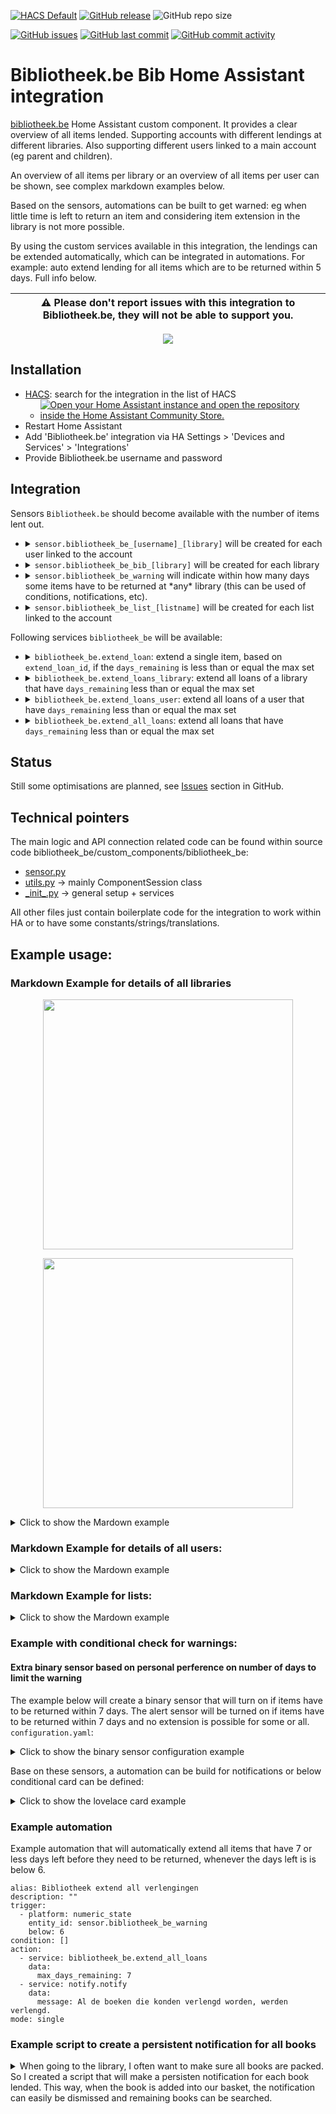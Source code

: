 [![HACS Default](https://img.shields.io/badge/HACS-Default-blue.svg)](https://github.com/hacs/default)
[![GitHub release](https://img.shields.io/github/release/myTselection/bibliotheek_be.svg)](https://github.com/myTselection/bibliotheek_be/releases)
![GitHub repo size](https://img.shields.io/github/repo-size/myTselection/bibliotheek_be.svg)

[![GitHub issues](https://img.shields.io/github/issues/myTselection/bibliotheek_be.svg)](https://github.com/myTselection/bibliotheek_be/issues)
[![GitHub last commit](https://img.shields.io/github/last-commit/myTselection/bibliotheek_be.svg)](https://github.com/myTselection/bibliotheek_be/commits/master)
[![GitHub commit activity](https://img.shields.io/github/commit-activity/m/myTselection/bibliotheek_be.svg)](https://github.com/myTselection/bibliotheek_be/graphs/commit-activity)

# Bibliotheek.be Bib Home Assistant integration

[bibliotheek.be](https://www.bibliotheek.be/) Home Assistant custom component. It provides a clear overview of all items lended. Supporting accounts with different lendings at different libraries. Also supporting different users linked to a main account (eg parent and children).

An overview of all items per library or an overview of all items per user can be shown, see complex markdown examples below.

Based on the sensors, automations can be built to get warned: eg when little time is left to return an item and considering item extension in the library is not more possible.

By using the custom services available in this integration, the lendings can be extended automatically, which can be integrated in automations. For example: auto extend lending for all items which are to be returned within 5 days. Full info below.

| :warning: Please don't report issues with this integration to Bibliotheek.be, they will not be able to support you. |
| ------------------------------------------------------------------------------------------------------------------- |

<p align="center"><img src="https://raw.githubusercontent.com/myTselection/bibliotheek_be/master/icon.png"/></p>

## Installation

- [HACS](https://hacs.xyz/): search for the integration in the list of HACS
  - [![Open your Home Assistant instance and open the repository inside the Home Assistant Community Store.](https://my.home-assistant.io/badges/hacs_repository.svg?style=flat-square)](https://my.home-assistant.io/redirect/hacs_repository/?owner=myTselection&repository=bibliotheek_be&category=integration)
- Restart Home Assistant
- Add 'Bibliotheek.be' integration via HA Settings > 'Devices and Services' > 'Integrations'
- Provide Bibliotheek.be username and password

## Integration

Sensors `Bibliotheek.be` should become available with the number of items lent out.

- <details><summary><code>sensor.bibliotheek_be_[username]_[library]</code> will be created for each user linked to the account</summary>

  | Attribute               | Description                                                                                                                                                                                                                                                                                                                                                                                                                                                                                                                                                                                                                                                                                                                                                                                                                                                                                                                                                                                                                                                                                                                                                            |
  | ----------------------- | ---------------------------------------------------------------------------------------------------------------------------------------------------------------------------------------------------------------------------------------------------------------------------------------------------------------------------------------------------------------------------------------------------------------------------------------------------------------------------------------------------------------------------------------------------------------------------------------------------------------------------------------------------------------------------------------------------------------------------------------------------------------------------------------------------------------------------------------------------------------------------------------------------------------------------------------------------------------------------------------------------------------------------------------------------------------------------------------------------------------------------------------------------------------------- |
  | State                   | Number of loans by this user at this library                                                                                                                                                                                                                                                                                                                                                                                                                                                                                                                                                                                                                                                                                                                                                                                                                                                                                                                                                                                                                                                                                                                           |
  | `userid `               | Technical user id assigned by bibliotheek.be                                                                                                                                                                                                                                                                                                                                                                                                                                                                                                                                                                                                                                                                                                                                                                                                                                                                                                                                                                                                                                                                                                                           |
  | `barcode`               | The unique user barcode which is also shown on the library card                                                                                                                                                                                                                                                                                                                                                                                                                                                                                                                                                                                                                                                                                                                                                                                                                                                                                                                                                                                                                                                                                                        |
  | `barcode_url`           | Image url of the unique user barcode which is also shown on the library card                                                                                                                                                                                                                                                                                                                                                                                                                                                                                                                                                                                                                                                                                                                                                                                                                                                                                                                                                                                                                                                                                           |
  | `num_loans`             | Number of loans by this user at this library (same as state value)                                                                                                                                                                                                                                                                                                                                                                                                                                                                                                                                                                                                                                                                                                                                                                                                                                                                                                                                                                                                                                                                                                     |
  | `loans_url`             | URL for overview of loans by this user at this library                                                                                                                                                                                                                                                                                                                                                                                                                                                                                                                                                                                                                                                                                                                                                                                                                                                                                                                                                                                                                                                                                                                 |
  | `num_reservations`      | Number of reservations by this user at this library                                                                                                                                                                                                                                                                                                                                                                                                                                                                                                                                                                                                                                                                                                                                                                                                                                                                                                                                                                                                                                                                                                                    |
  | `reservations_url`      | URL for overview of reservations by this user at this library                                                                                                                                                                                                                                                                                                                                                                                                                                                                                                                                                                                                                                                                                                                                                                                                                                                                                                                                                                                                                                                                                                          |
  | `open_amounts`          | Open amount (€) due to this library (eg related to fines)                                                                                                                                                                                                                                                                                                                                                                                                                                                                                                                                                                                                                                                                                                                                                                                                                                                                                                                                                                                                                                                                                                              |
  | `username`              | First and lastname of the user                                                                                                                                                                                                                                                                                                                                                                                                                                                                                                                                                                                                                                                                                                                                                                                                                                                                                                                                                                                                                                                                                                                                         |
  | `libraryName`           | Name of the library or the group of libraries                                                                                                                                                                                                                                                                                                                                                                                                                                                                                                                                                                                                                                                                                                                                                                                                                                                                                                                                                                                                                                                                                                                          |
  | `isExpired`             | Boolean indication if the user account is expired at this library                                                                                                                                                                                                                                                                                                                                                                                                                                                                                                                                                                                                                                                                                                                                                                                                                                                                                                                                                                                                                                                                                                      |
  | `expirationDate`        | Date of expiration of the user account at this library                                                                                                                                                                                                                                                                                                                                                                                                                                                                                                                                                                                                                                                                                                                                                                                                                                                                                                                                                                                                                                                                                                                 |
  | `isBlocked`             | Boolean indication if the user account is blocked at this library                                                                                                                                                                                                                                                                                                                                                                                                                                                                                                                                                                                                                                                                                                                                                                                                                                                                                                                                                                                                                                                                                                      |
  | `hasError`              | Boolean indication if the user account has an error at this library                                                                                                                                                                                                                                                                                                                                                                                                                                                                                                                                                                                                                                                                                                                                                                                                                                                                                                                                                                                                                                                                                                    |
  | `entity_picture`        | General picture for library sensor, eg used by HA when showing the sensor on a map                                                                                                                                                                                                                                                                                                                                                                                                                                                                                                                                                                                                                                                                                                                                                                                                                                                                                                                                                                                                                                                                                     |
  | `name`                  | Name of the user at this library                                                                                                                                                                                                                                                                                                                                                                                                                                                                                                                                                                                                                                                                                                                                                                                                                                                                                                                                                                                                                                                                                                                                       |
  | `address`               | Address of the user                                                                                                                                                                                                                                                                                                                                                                                                                                                                                                                                                                                                                                                                                                                                                                                                                                                                                                                                                                                                                                                                                                                                                    |
  | `id`                    | Unique technical id of the user at this library                                                                                                                                                                                                                                                                                                                                                                                                                                                                                                                                                                                                                                                                                                                                                                                                                                                                                                                                                                                                                                                                                                                        |
  | `libraryUrl`            | Base url of this library                                                                                                                                                                                                                                                                                                                                                                                                                                                                                                                                                                                                                                                                                                                                                                                                                                                                                                                                                                                                                                                                                                                                               |
  | `mail`                  | Account email address of the user at this library                                                                                                                                                                                                                                                                                                                                                                                                                                                                                                                                                                                                                                                                                                                                                                                                                                                                                                                                                                                                                                                                                                                      |
  | `userMail`              | User email address of the user at this library                                                                                                                                                                                                                                                                                                                                                                                                                                                                                                                                                                                                                                                                                                                                                                                                                                                                                                                                                                                                                                                                                                                         |
  | `mailNotInSync`         | Boolean indication if the mail is not in sync at this library                                                                                                                                                                                                                                                                                                                                                                                                                                                                                                                                                                                                                                                                                                                                                                                                                                                                                                                                                                                                                                                                                                          |
  | `pendingValidationDate` | Date of pending validation of the user account at this library                                                                                                                                                                                                                                                                                                                                                                                                                                                                                                                                                                                                                                                                                                                                                                                                                                                                                                                                                                                                                                                                                                         |
  | `supportsOnlineRenewal` | Boolean indication if the user account supports online renewal at this library                                                                                                                                                                                                                                                                                                                                                                                                                                                                                                                                                                                                                                                                                                                                                                                                                                                                                                                                                                                                                                                                                         |
  | `wasRecentlyAdded`      | Boolean indication if the user account was recently added at this library                                                                                                                                                                                                                                                                                                                                                                                                                                                                                                                                                                                                                                                                                                                                                                                                                                                                                                                                                                                                                                                                                              |
  | `loandetails`           | Json containing all the loans of this user at this library. The structure of json is:<br/> `{ 'item name' :` <br/>&nbsp;`{ tile: 'title of the item',` <br/>&nbsp;&nbsp;&nbsp;&nbsp;`author: 'author of the item', ` <br/>&nbsp;&nbsp;&nbsp;&nbsp;`loan_type: 'type of the item (eg book, dvd, ...) , ` <br/>&nbsp;&nbsp;&nbsp;&nbsp;`url: 'url of the specific item', ` <br/>&nbsp;&nbsp;&nbsp;&nbsp;`image_src: 'url to image of the item', ` <br/>&nbsp;&nbsp;&nbsp;&nbsp;`days_remaining: 'number of days by which the item has to be returned or extended', ` <br/>&nbsp;&nbsp;&nbsp;&nbsp;`loan_from: 'Start date of the loan', ` <br/>&nbsp;&nbsp;&nbsp;&nbsp;`loan_till: 'Date by which the item needs to be returned', ` <br/>&nbsp;&nbsp;&nbsp;&nbsp;`extend_loan_id: 'the id used to extend the item, if no id is available, the item can not be extended',` <br/>&nbsp;&nbsp;&nbsp;&nbsp;`library: 'name of the actual library location (city) where the item is belonging too',` <br/>&nbsp;&nbsp;&nbsp;&nbsp;`user: 'the user that lended the item',` <br/>&nbsp;&nbsp;&nbsp;&nbsp;`barcode: 'the barcode of the card that was used to lend the item' }` |

  </details>

- <details><summary><code>sensor.bibliotheek_be_bib_[library]</code> will be created for each library</summary>

  | Attribute             | Description                                                                                                                                                                                                                                                                                                                                                                                                                                                                                                                                                                                                                                                                                                                                                                                                                                                                                                                                                                                                                                                                                                                                                              |
  | --------------------- | ------------------------------------------------------------------------------------------------------------------------------------------------------------------------------------------------------------------------------------------------------------------------------------------------------------------------------------------------------------------------------------------------------------------------------------------------------------------------------------------------------------------------------------------------------------------------------------------------------------------------------------------------------------------------------------------------------------------------------------------------------------------------------------------------------------------------------------------------------------------------------------------------------------------------------------------------------------------------------------------------------------------------------------------------------------------------------------------------------------------------------------------------------------------------ |
  | State                 | Min days left by which some items need to be returned                                                                                                                                                                                                                                                                                                                                                                                                                                                                                                                                                                                                                                                                                                                                                                                                                                                                                                                                                                                                                                                                                                                    |
  | `some_not_extendable` | True if some of the items that needs to be returned first (see state for nr of days) of this library can not be extended                                                                                                                                                                                                                                                                                                                                                                                                                                                                                                                                                                                                                                                                                                                                                                                                                                                                                                                                                                                                                                                 |
  | `lowest_till_date`    | Min date by which some items need to be returned                                                                                                                                                                                                                                                                                                                                                                                                                                                                                                                                                                                                                                                                                                                                                                                                                                                                                                                                                                                                                                                                                                                         |
  | `num_loans`           | Number of loans that need to be returned first (see state for nr of days)                                                                                                                                                                                                                                                                                                                                                                                                                                                                                                                                                                                                                                                                                                                                                                                                                                                                                                                                                                                                                                                                                                |
  | `num_loans_total`     | Total number of loans at this library                                                                                                                                                                                                                                                                                                                                                                                                                                                                                                                                                                                                                                                                                                                                                                                                                                                                                                                                                                                                                                                                                                                                    |
  | `loandetails`         | Json containing all the loans of this user at this library. The structure of json is:<br/> `[{ 'item name' :` <br/>&nbsp;`{ tile: 'title of the item',` <br/>&nbsp;&nbsp;&nbsp;&nbsp;`author: 'author of the item', ` <br/>&nbsp;&nbsp;&nbsp;&nbsp;`loan_type: 'type of the item (eg book, dvd, ...) , ` <br/>&nbsp;&nbsp;&nbsp;&nbsp;`url: 'url of the specific item', ` <br/>&nbsp;&nbsp;&nbsp;&nbsp;`image_src: 'url to image of the item', ` <br/>&nbsp;&nbsp;&nbsp;&nbsp;`days_remaining: 'number of days by which the item has to be returned or extended', ` <br/>&nbsp;&nbsp;&nbsp;&nbsp;`loan_from: 'Start date of the loan', ` <br/>&nbsp;&nbsp;&nbsp;&nbsp;`loan_till: 'Date by which the item needs to be returned', ` <br/>&nbsp;&nbsp;&nbsp;&nbsp;`extend_loan_id: 'the id used to extend the item, if no id is available, the item can not be extended',` <br/>&nbsp;&nbsp;&nbsp;&nbsp;`library: 'name of the actual library location (city) where the item is belonging too',` <br/>&nbsp;&nbsp;&nbsp;&nbsp;`user: 'the user that lended the item',` <br/>&nbsp;&nbsp;&nbsp;&nbsp;`barcode: 'the barcode of the card that was used to lend the item' }]` |
  | <loan_type>           | Number of items of this loan type lended. For each loan type known this attribute will be added                                                                                                                                                                                                                                                                                                                                                                                                                                                                                                                                                                                                                                                                                                                                                                                                                                                                                                                                                                                                                                                                          |
  | address               | Street and city address details of the library                                                                                                                                                                                                                                                                                                                                                                                                                                                                                                                                                                                                                                                                                                                                                                                                                                                                                                                                                                                                                                                                                                                           |
  | latitude              | GPS coordinates of the library, makes it possible to show the sensor on a map                                                                                                                                                                                                                                                                                                                                                                                                                                                                                                                                                                                                                                                                                                                                                                                                                                                                                                                                                                                                                                                                                            |
  | longitude             | GPS coordinates of the library, makes it possible to show the sensor on a map                                                                                                                                                                                                                                                                                                                                                                                                                                                                                                                                                                                                                                                                                                                                                                                                                                                                                                                                                                                                                                                                                            |
  | phone                 | Phone number of the library                                                                                                                                                                                                                                                                                                                                                                                                                                                                                                                                                                                                                                                                                                                                                                                                                                                                                                                                                                                                                                                                                                                                              |
  | email                 | Email address of the library                                                                                                                                                                                                                                                                                                                                                                                                                                                                                                                                                                                                                                                                                                                                                                                                                                                                                                                                                                                                                                                                                                                                             |
  | opening_hours         | Opening hours of the library                                                                                                                                                                                                                                                                                                                                                                                                                                                                                                                                                                                                                                                                                                                                                                                                                                                                                                                                                                                                                                                                                                                                             |
  | closed_date           | Closing days of the library with reason of closure                                                                                                                                                                                                                                                                                                                                                                                                                                                                                                                                                                                                                                                                                                                                                                                                                                                                                                                                                                                                                                                                                                                       |

  </details>

- <details><summary><code>sensor.bibliotheek_be_warning</code> will indicate within how many days some items have to be returned at *any* library (this can be used of conditions, notifications, etc).</summary>

  | Attribute             | Description                                                                                                              |
  | --------------------- | ------------------------------------------------------------------------------------------------------------------------ |
  | State                 | Min days left by which some items need to be returned by any user linked to the account at any library                   |
  | `some_not_extendable` | True if some of the items that needs to be returned first (see state for nr of days) of this library can not be extended |
  | `lowest_till_date`    | Min date by which some items need to be returned                                                                         |
  | `num_loans`           | Number of loans that need to be returned first (see state for nr of days)                                                |
  | `num_loans_total`     | Total number of loans by any user at any library                                                                         |
  | `library_name`        | Name(s) of the library at which some items need to be returned first (or comma spearated list of names)                  |

  </details>

- <details><summary><code>sensor.bibliotheek_be_list_[listname]</code> will be created for each list linked to the account</summary>

  | Attribute           | Description                                                                                                                                                                                                                             |
  | ------------------- | --------------------------------------------------------------------------------------------------------------------------------------------------------------------------------------------------------------------------------------- |
  | State               | Number of items on the list                                                                                                                                                                                                             |
  | `List name `        | Technical user id assigned by bibliotheek.be                                                                                                                                                                                            |
  | `List ID`           | The unique user barcode which is also shown on the library card                                                                                                                                                                         |
  | `List URL`          | Image url of the unique user barcode which is also shown on the library card                                                                                                                                                            |
  | `List last changed` | Number of loans by this user at this library (same as state value)                                                                                                                                                                      |
  | `List items`        | Json containing all the items linked to the list. The structure of json is:<br/> `[{ tile: 'title of the item', ` <br/>&nbsp;&nbsp;&nbsp;&nbsp;`author: 'author of the item', ` <br/>&nbsp;&nbsp;&nbsp;&nbsp;`url: 'url of the item }]` |

  </details>

Following services `bibliotheek_be` will be available:

- <details><summary><code>bibliotheek_be.extend_loan</code>: extend a single item, based on <code>extend_loan_id</code>, if the <code>days_remaining</code> is less than or equal the max set</summary>

  ```
  service: bibliotheek_be.extend_loan
  data:
    extend_loan_id: 12345678
    max_days_remaining: 8
  ```

  </details>

- <details><summary><code>bibliotheek_be.extend_loans_library</code>: extend all loans of a library that have <code>days_remaining</code> less than or equal the max set</summary>

  ```
  service: bibliotheek_be.extend_loans_library
  data:
    library_name: 'City'
    max_days_remaining: 8
  ```

  </details>

- <details><summary><code>bibliotheek_be.extend_loans_user</code>: extend all loans of a user that have <code>days_remaining</code> less than or equal the max set</summary>

  ```
  service: bibliotheek_be.extend_loan
  data:
    barcode: '1234567890123'
    max_days_remaining: 8
  ```

  </details>

- <details><summary><code>bibliotheek_be.extend_all_loans</code>: extend all loans that have <code>days_remaining</code> less than or equal the max set</summary>

  ```
  service: bibliotheek_be.extend_loan
  data:
    max_days_remaining: 8
  ```

  </details>

## Status

Still some optimisations are planned, see [Issues](https://github.com/myTselection/bibliotheek_be/issues) section in GitHub.

## Technical pointers

The main logic and API connection related code can be found within source code bibliotheek_be/custom_components/bibliotheek_be:

- [sensor.py](https://github.com/myTselection/bibliotheek_be/blob/master/custom_components/bibliotheek_be/sensor.py)
- [utils.py](https://github.com/myTselection/bibliotheek_be/blob/master/custom_components/bibliotheek_be/utils.py) -> mainly ComponentSession class
- [\_init\_.py](https://github.com/myTselection/bibliotheek_be/blob/master/custom_components/bibliotheek_be/_init_.py) -> general setup + services

All other files just contain boilerplate code for the integration to work within HA or to have some constants/strings/translations.

## Example usage:

### Markdown Example for details of all libraries

<p align="center"><img src="https://raw.githubusercontent.com/myTselection/bibliotheek_be/master/Markdown%20Card%20example.png" width="400"/></p>
<p align="center"><img src="https://raw.githubusercontent.com/myTselection/bibliotheek_be/master/Markdown%20Card%20details%20example.png" width="400"/></p>

<details><summary>Click to show the Mardown example</summary>

```
type: markdown
content: >
  [<img
  src="https://raw.githubusercontent.com/myTselection/bibliotheek_be/master/icon.png"
  height="100"/>](https://beersel.bibliotheek.be)

  {% if state_attr('sensor.bibliotheek_be_warning','refresh_required') %}

  De gegevens moeten nog bijgewerkt worden!

  {% endif %}

  {% set libraries = states |
  selectattr("entity_id","match","^sensor.bibliotheek_be_bib*") |
  rejectattr("state", "match","unavailable") | list %}

  {% for library_device in libraries %}
    {% set library = library_device.entity_id %}
    ## {{state_attr(library,'libraryName') }}:
    {% set all_books = state_attr(library,'loandetails')| list |sort(attribute="days_remaining", reverse=False) %}
    {% if all_books %}
    {% set urgent_books = all_books | selectattr("days_remaining", "eq",int(state_attr(library,'days_left'))) | list |sort(attribute="extend_loan_id", reverse=False)%}
    {% set other_books = all_books | rejectattr("days_remaining", "eq",int(state_attr(library,'days_left'))) | list |sort(attribute="days_remaining", reverse=False)%}

    - {{state_attr(library,"num_loans") }} stuk{% if state_attr(library,'num_loans')|int > 1 %}s{% endif %} {% if state_attr(library,'some_not_extendable') %}**in te leveren** binnen{% else %}te verlengen in{% endif %} **{{states(library)}}** dag{% if states(library)|int > 1 %}en{% endif %}: {% if state_attr(library,'some_late') %} 🔴 {% endif %}{{strptime(state_attr(library,'lowest_till_date'), "%d/%m/%Y").strftime("%a %d/%m/%Y") }}

  <details>
      <summary>Toon details:</summary>
        {% for book in all_books  %}
  <details>
      <summary>{% if book.isLate %}🔴 {% endif %}{% if book.extend_loan_id %}{{ strptime(book.loan_till, "%d/%m/%Y").strftime("%a %d/%m/%Y") }}{% else %}<b>{{ strptime(book.loan_till, "%d/%m/%Y").strftime("%a %d/%m/%Y") }}</b>{% endif %}: {{ book.title }}{% if book.author != "-"%} ~ {{ book.author }}{% endif %}</summary>

    |  |  |
    | :--- | :--- |
    | Binnen: | {{ book.days_remaining }} dagen |
    | Verlenging: | {% if book.extend_loan_id %}<a href="{{book.renewUrl}}" target="_blank">verlengbaar</a>{% else %}**Niet verlengbaar**{% endif %} |
    | Bibliotheek: | <a href="{{book.url}}" target="_blank">{{book.library}}</a> |
    | Gebruiker: | [{{book.user}} ({{book.barcode}})](https://barcodeapi.org/api/128/{{book.barcode}}) |
    | Type: | {% if book.loan_type == 'Unknown' %}Onbekend{% else %}{{book.loan_type}}{% endif %} |
    | Afbeelding: | [<img src="{{ book.image_src }}" height="100"/>]({{book.url}}) |

    </details>
        {% endfor %}
  </details>
    {% endif %}
    - <details><summary>In totaal {{state_attr(library,'num_total_loans') }} uitgeleend:</summary>

      - Boeken: {{state_attr(library,'Boek') }}
      - Onbekend: {{state_attr(library,'Unknown') }}
      - DVDs: {{state_attr(library,'Dvd') }}
      - Strips: {{state_attr(library,'Strip') }}

    </details>

    - <details><summary>Info Bib {{state_attr(library,'libraryName') }}</summary>


        - Url: {{state_attr(library,'url')}}
        - Adres: {{state_attr(library,'address')}}
        - GPS: [{{state_attr(library,'latitude')}},{{state_attr(library,'longitude')}}](http://maps.google.com/maps?daddr={{state_attr(library,'latitude')}},{{state_attr(library,'longitude')}}&ll=)
        - Tel: {{state_attr(library,'phone')}}
        - Email: {{state_attr(library,'email')}}
        - Openingsuren:
           {% for key,value in state_attr(library,'opening_hours').items() %}
           - {{key}}: {{value | join(', ')}}{% if not value %}Gesloten{% endif %}
           {% endfor %}
        - Sluitingsdagen:
           {% for closed in state_attr(library,'closed_dates') %}
           -  {{closed.date}}: {{closed.reason}}
           {% endfor %}
  Laatst bijgewerkt: {{state_attr(library,'last update')| as_timestamp |
  timestamp_custom("%d %h %H:%M")}}
    {% endfor %}


```

</details>

### Markdown Example for details of all users:

<details><summary>Click to show the Mardown example</summary>

```
type: markdown
content: >-
  {% set library_users = states |
  selectattr("entity_id","match","^sensor.bibliotheek_be_*") |
  rejectattr("entity_id","match","^sensor.bibliotheek_be_bib*")|
  rejectattr("entity_id","match","^sensor.bibliotheek_be_list*")|
  rejectattr("entity_id","match","^sensor.bibliotheek_be_warning")| list%}

  {% for user_device in library_users %}

  {% set user = user_device.entity_id %}

  {% set loans = state_attr(user, 'loandetails') %}
  {% if loans %}

  <details><summary><b>{{state_attr(user,'username') }}
  {{state_attr(user,'libraryName') }}:</b></summary>

    - Kaart {{state_attr(user,'barcode') }} ({{state_attr(user,'barcode_spell')| join(', ') }}):
        [<img src="{{state_attr(user,'barcode_url') }}" height=100></img>]({{state_attr(user,'barcode_url') }})

    - Account vervalt {{state_attr(user,'expirationDate')}}{% if state_attr(user,'isExpired') %} Vervallen{% endif %}{% if state_attr(user,'isBlocked') %} Geblokkeerd{% endif %}{% if state_attr(user,'hasError') %} Foutief{% endif %}

    - Gereserveerde stuks: <a href="{{state_attr(user,'reservations_url')}}" target="_blank">{{state_attr(user,'num_reservations') }}</a>

    - Uitstaande boetes: {{state_attr(user,'open_amounts') }}
      {% if state_attr(user,'num_loans') > 0 %}
      {% set all_books = state_attr(user,'loandetails')  |sort(attribute="days_remaining", reverse=False)%}
    - In totaal <a href="{{state_attr(user,'loans_url')}}" target="_blank">{{state_attr(user,'num_loans') }}</a> uitgeleend{% if all_books %}
        {% for book in all_books %}
        - <details><summary>{% if book.isRenewable %}{{ strptime(book.dueDate, "%d/%m/%Y").strftime("%a %d/%m/%Y") }}{% else %}<b>{{ strptime(book.dueDate, "%d/%m/%Y").strftime("%a %d/%m/%Y") }}</b>{% endif %}: {{ book.title }}</summary>

            |  |  |
            | :--- | :--- |
            | Binnen: | {{ book.days_remaining }} dagen |
            | Verlenging: | {% if book.isRenewable %}<a href="{{state_attr(user,'libraryUrl')}}{{book.renewUrl}}" target="_blank">verlengbaar</a>{% else %}**Niet verlengbaar**{% endif %} |
            | Bibliotheek: | <a href="{{state_attr(user,'libraryUrl')}}" target="_blank">{{book.location.libraryName}}</a> |

          </details>
        {% endfor %}
      {% endif %}
      {% else %}
    - Geen uitleningen
      {% endif %}
      Laatst bijgewerkt: {{state_attr(user,'last update')  | as_timestamp | timestamp_custom("%d-%m-%Y %H:%M")}}

    </details>

  {% endif %}

  {% endfor %}

  {% for user_device in library_users %}

  {% set user = user_device.entity_id %}

  {% if state_attr(user,'num_loans') == 0 %}

  <details><summary><b>{{state_attr(user,'username') }}
  {{state_attr(user,'libraryName') }}:</b></summary>

    - Kaart {{state_attr(user,'barcode') }} ({{state_attr(user,'barcode_spell')| join(', ') }}):
    [<img src="{{state_attr(user,'barcode_url') }}" height=100></img>]({{state_attr(user,'barcode_url') }})

    - Account vervalt {{state_attr(user,'expirationDate')}}{% if state_attr(user,'isExpired') %} Vervallen{% endif %}{% if state_attr(user,'isBlocked') %} Geblokkeerd{% endif %}{% if state_attr(user,'hasError') %} Foutief{% endif %}

    - Gereserveerde stuks: <a href="{{state_attr(user,'reservations_url')}}" target="_blank">{{state_attr(user,'num_reservations') }}</a>

    - Uitstaande boetes: {{state_attr(user,'open_amounts') }}

    - <a href="{{state_attr(user,'loans_url')}}" target="_blank">Geen uitleningen</a>

      Laatst bijgewerkt: {{state_attr(user,'last update')  | as_timestamp | timestamp_custom("%d-%m-%Y %H:%M")}}

  </details>

  {% endif %}

  {% endfor %}
title: Gebruikers



```

</details>

### Markdown Example for lists:

<details><summary>Click to show the Mardown example</summary>

```
type: markdown
content: >-
  {% set librarylists = states |
  selectattr("entity_id","match","^sensor.bibliotheek_be_list*") | list %}

  {% for librarylist_device in librarylists %}

  {% set librarylist = librarylist_device.entity_id %}


  <details><summary><a href="{{state_attr(librarylist,'list_url') }}" target="_blank">{{state_attr(librarylist,'list_name') }}</a> #{{states(librarylist) }}, Lijst laatst bijgewerkt {{state_attr(librarylist,'list_last_changed') }}:</summary>

  {% set all_books = state_attr(librarylist,'list_items') | list %}
    {% for book in all_books %}
    - <a href="{{book.url}}" target="_blank">{{ book.title }}{% if book.author != "-"%} ~ {{ book.author }}{% endif %}</a>
    {% endfor %}
  </details>

  {% endfor %}
title: Lijsten

```

</details>

### Example with conditional check for warnings:

#### Extra binary sensor based on personal perference on number of days to limit the warning

The example below will create a binary sensor that will turn on if items have to be returned within 7 days. The alert sensor will be turned on if items have to be returned within 7 days and no extension is possible for some or all.
`configuration.yaml`:

<details><summary>Click to show the binary sensor configuration example</summary>

```
binary_sensor:
  - platform: template
    sensors:
      bibliotheek_warning_7d:
        friendly_name: Bibliotheek Warning 7d
        value_template: >
           {{states('sensor.bibliotheek_be_warning')|int <= 7}}
  - platform: template
    sensors:
      bibliotheek_alert_7d:
        friendly_name: Bibliotheek Alert 7d
        value_template: >
           {{states('sensor.bibliotheek_be_warning')|int <= 7 and state_attr('sensor.bibliotheek_be_warning','some_not_extendable') == True}}
```

</details>

Base on these sensors, a automation can be build for notifications or below conditional card can be defined:

<details><summary>Click to show the lovelace card example</summary>

```
- type: conditional
conditions:
  - entity: binary_sensor.bibliotheek_warning_7d
	state: 'on'
  - entity: binary_sensor.bibliotheek_alert_7d
	state: 'off'
card:
  type: markdown
  content: ⏰Boeken verlengen deze week !
- type: conditional
conditions:
  - entity: binary_sensor.bibliotheek_warning_7d
	state: 'on'
  - entity: binary_sensor.bibliotheek_alert_7d
	state: 'on'
card:
  type: markdown
  content: ⏰Boeken binnen brengen deze week !
```

</details>

### Example automation

Example automation that will automatically extend all items that have 7 or less days left before they need to be returned, whenever the days left is is below 6.

```
alias: Bibliotheek extend all verlengingen
description: ""
trigger:
  - platform: numeric_state
    entity_id: sensor.bibliotheek_be_warning
    below: 6
condition: []
action:
  - service: bibliotheek_be.extend_all_loans
    data:
      max_days_remaining: 7
  - service: notify.notify
    data:
      message: Al de boeken die konden verlengd worden, werden verlengd.
mode: single
```

### Example script to create a persistent notification for all books

<details><summary>When going to the library, I often want to make sure all books are packed. So I created a script that will make a persisten notification for each book lended. This way, when the book is added into our basket, the notification can easily be dismissed and remaining books can be searched.</summary>

```
alias: Boeken notificaties
sequence:
  - variables:
      libraries: >-
        {{states | selectattr("entity_id","match","^sensor.bibliotheek_be_bib*")
        | rejectattr("state", "match","unavailable") |
        map(attribute='entity_id') | list}}
  - repeat:
      for_each: "{{libraries}}"
      sequence:
        - variables:
            library: "{{repeat.item}}"
        - repeat:
            for_each: >-
              {{state_attr(library,'loandetails')| list
              |sort(attribute="days_remaining", reverse=True)| list}}
            sequence:
              - variables:
                  book: "{{repeat.item}}"
              - service: notify.persistent_notification
                data:
                  title: "{{book.title}} ~ {{book.author}}"
                  message: >-
                    {% if book.extend_loan_id == '' %}<b>Kan NIET verlengd
                    worden</b><br>{% endif %} {{ book.days_remaining }} dagen:
                    {{strptime(book.loan_till,'%d/%m/%Y').strftime('%a
                    %d/%m/%Y')}}<br> {{state_attr(library,'libraryName')}}
        - service: notify.persistent_notification
          data:
            title: "{{state_attr(library,'libraryName')}}"
            message: >-
              - Openingsuren: {% for key,value in
              state_attr(library,'opening_hours').items() %}
                  - {{key}}: {{value | join(',')}}{% if not value %}Gesloten{% endif %}{% endfor %}
              - Sluitingsdagen: {% for closed in
              state_attr(library,'closed_dates') %}
                  - {{closed.date}}: {{closed.reason}}{% endfor %}-
mode: single
icon: mdi:basket-check

```

</details>
